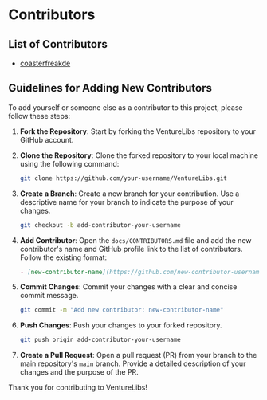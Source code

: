 # Contributors

## List of Contributors

- [coasterfreakde](https://github.com/coasterfreakde)

## Guidelines for Adding New Contributors

To add yourself or someone else as a contributor to this project, please follow these steps:

1. **Fork the Repository**: Start by forking the VentureLibs repository to your GitHub account.

2. **Clone the Repository**: Clone the forked repository to your local machine using the following command:
   ```bash
   git clone https://github.com/your-username/VentureLibs.git
   ```

3. **Create a Branch**: Create a new branch for your contribution. Use a descriptive name for your branch to indicate the purpose of your changes.
   ```bash
   git checkout -b add-contributor-your-username
   ```

4. **Add Contributor**: Open the `docs/CONTRIBUTORS.md` file and add the new contributor's name and GitHub profile link to the list of contributors. Follow the existing format:
   ```markdown
   - [new-contributor-name](https://github.com/new-contributor-username)
   ```

5. **Commit Changes**: Commit your changes with a clear and concise commit message.
   ```bash
   git commit -m "Add new contributor: new-contributor-name"
   ```

6. **Push Changes**: Push your changes to your forked repository.
   ```bash
   git push origin add-contributor-your-username
   ```

7. **Create a Pull Request**: Open a pull request (PR) from your branch to the main repository's `main` branch. Provide a detailed description of your changes and the purpose of the PR.

Thank you for contributing to VentureLibs!
